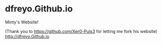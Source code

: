 # dfreyo.Github.io
Minty's Website!

(Thank you to https://github.com/Xer0-Puls3 for letting me fork his website) http://dfreyo.Github.io
